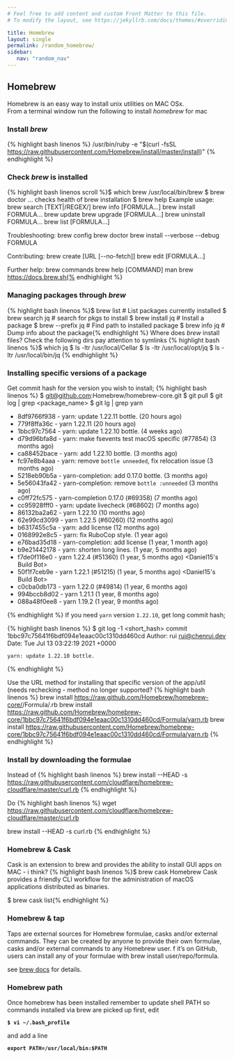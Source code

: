 ```yaml
---
# Feel free to add content and custom Front Matter to this file.
# To modify the layout, see https://jekyllrb.com/docs/themes/#overriding-theme-defaults

title: Homebrew
layout: single
permalink: /random_homebrew/
sidebar:
   nav: "random_nav"
---
```


## Homebrew

Homebrew is an easy way to install unix utilities on MAC OSx.  
From a terminal window run the following to install *homebrew* for mac
### Install *brew* 
   {% highlight bash linenos %} /usr/bin/ruby -e "$(curl -fsSL https://raw.githubusercontent.com/Homebrew/install/master/install)" {% endhighlight %}
### Check *brew* is installed
   {% highlight bash linenos scroll %}$ which brew
/usr/local/bin/brew
$ brew doctor
... checks health of brew installation 
$ brew help
Example usage:
  brew search [TEXT|/REGEX/]
  brew info [FORMULA...]
  brew install FORMULA...
  brew update
  brew upgrade [FORMULA...]
  brew uninstall FORMULA...
  brew list [FORMULA...]

Troubleshooting:
  brew config
  brew doctor
  brew install --verbose --debug FORMULA

Contributing:
  brew create [URL [--no-fetch]]
  brew edit [FORMULA...]

Further help:
  brew commands
  brew help [COMMAND]
  man brew
  https://docs.brew.sh{% endhighlight %}
### Managing packages through *brew*
{% highlight bash linenos %}$ brew list # List packages currently installed
$ brew search jq # search for pkgs to install
$ brew install jq # Install a package
$ brew --prefix jq # Find path to installed package
$ brew info jq # Dump info about the package{% endhighlight %}
Where does *brew* install files? Check the following dirs pay attention to symlinks
{% highlight bash linenos %}$ which jq
$ ls -ltr /usr/local/Cellar
$ ls -ltr /usr/local/opt/jq
$ ls -ltr /usr/local/bin/jq {% endhighlight %} 

### Installing specific versions of a package
Get commit hash for the version you wish to install;
{% highlight bash linenos %} 
$ git@github.com:Homebrew/homebrew-core.git
$ git pull
$ git log | grep <package_name>
$ git lg | grep yarn
* 8df9766f938 - yarn: update 1.22.11 bottle. (20 hours ago) <BrewTestBot>
* 779f8ffa36c - yarn 1.22.11 (20 hours ago) <Alexander Bayandin>
* 1bbc97c7564 - yarn: update 1.22.10 bottle. (4 weeks ago) <rui>
* d79d96bfa8d - yarn: make fsevents test macOS specific (#77854) (3 months ago) <Michka Popoff>
* ca88452bace - yarn: add 1.22.10 bottle. (3 months ago) <BrewTestBot>
* fc97e8b4aaa - yarn: remove `bottle unneeded`, fix relocation issue (3 months ago) <Amar1729>
* 5218eb90b5a - yarn-completion: add 0.17.0 bottle. (3 months ago) <BrewTestBot>
* 5e56043fa42 - yarn-completion: remove `bottle :unneeded` (3 months ago) <Amar1729>
* c0ff72fc575 - yarn-completion 0.17.0 (#69358) (7 months ago) <Seeker>
* cc95928fff0 - yarn: update livecheck (#68602) (7 months ago) <Sam Ford>
* 86132ba2a62 - yarn 1.22.10 (10 months ago) <Manu Chambon>
* 62e99cd3099 - yarn 1.22.5 (#60260) (12 months ago) <chenrui>
* b6317455c5a - yarn: add license (12 months ago) <Dustin Rodrigues>
* 0168992e8c5 - yarn: fix RuboCop style. (1 year ago) <Mike McQuaid>
* e76bad35d18 - yarn-completion: add license (1 year, 1 month ago) <William Ma>
* b9e21442178 - yarn: shorten long lines. (1 year, 5 months ago) <Mike McQuaid>
* f7de0f116e0 - yarn 1.22.4 (#51360) (1 year, 5 months ago) <Daniel15's Build Bot>
* 50f1f7ceb9e - yarn 1.22.1 (#51215) (1 year, 5 months ago) <Daniel15's Build Bot>
* c0cba0db173 - yarn 1.22.0 (#49814) (1 year, 6 months ago) <Andrew Federico Turner>
* 994bccb8d02 - yarn 1.21.1 (1 year, 8 months ago) <Rui Chen>
* 088a48f0ee8 - yarn 1.19.2 (1 year, 9 months ago) <Rui Chen>

{% endhighlight %}
If you need `yarn` version `1.22.10`, get long commit hash;

{% highlight bash linenos %}
$ git log -1 <short_hash>
commit 1bbc97c75641f6bdf094e1eaac00c1310dd460cd
Author: rui <rui@chenrui.dev>
Date:   Tue Jul 13 03:22:19 2021 +0000

    yarn: update 1.22.10 bottle.

{% endhighlight %}

Use the URL method for installing that specific version of the app/util
(needs rechecking - method no longer supported?
{% highlight bash linenos %}
brew install https://raw.github.com/Homebrew/homebrew-core/<COMMIT>/Formula/<FORMULA>.rb
brew install https://raw.github.com/Homebrew/homebrew-core/1bbc97c75641f6bdf094e1eaac00c1310dd460cd/Formula/yarn.rb
brew install https://raw.githubusercontent.com/Homebrew/homebrew-core/1bbc97c75641f6bdf094e1eaac00c1310dd460cd/Formula/yarn.rb
{% endhighlight %}

### Install by downloading the formulae

Instead of
{% highlight bash linenos %}
brew install --HEAD -s https://raw.githubusercontent.com/cloudflare/homebrew-cloudflare/master/curl.rb
{% endhighlight %}

Do
{% highlight bash linenos %}
wget https://raw.githubusercontent.com/cloudflare/homebrew-cloudflare/master/curl.rb

brew install --HEAD -s curl.rb
{% endhighlight %}


### Homebrew & Cask
Cask is an extension to brew and provides the ability to install GUI apps on MAC - i think?
{% highlight bash linenos %}$ brew cask
Homebrew Cask provides a friendly CLI workflow for the administration
of macOS applications distributed as binaries.

$ brew cask list{% endhighlight %}
### Homebrew & tap
Taps are external sources for Homebrew formulae, casks and/or external commands. They can be created by anyone to provide their own formulae, casks and/or external commands to any Homebrew user.  f it’s on GitHub, users can install any of your formulae with brew install user/repo/formula.

see [brew docs](https://docs.brew.sh/How-to-Create-and-Maintain-a-Tap) for details.

### Homebrew path 
Once homebrew has been installed remember to update shell PATH so commands installed via brew are picked up first, edit  

**```$ vi ~/.bash_profile```**  

and add a line   

**```export PATH=/usr/local/bin:$PATH```**

